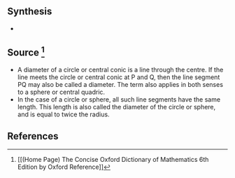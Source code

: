 ## Synthesis
- 
## Source [^1]
- A diameter of a circle or central conic is a line through the centre. If the line meets the circle or central conic at P and Q, then the line segment PQ may also be called a diameter. The term also applies in both senses to a sphere or central quadric. 
- In the case of a circle or sphere, all such line segments have the same length. This length is also called the diameter of the circle or sphere, and is equal to twice the radius.
## References

[^1]: [[(Home Page) The Concise Oxford Dictionary of Mathematics 6th Edition by Oxford Reference]]